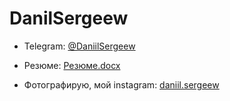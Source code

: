 # DanilSergeew
- Telegram: [@DaniilSergeew](https://t.me/DaniilSergeew)

- Резюме: [Резюме.docx]([https://docs.google.com/document/d/1-LfE31iwGY40zfsk7Iqyz4O7DjrvGM3W4kSD8dOIsyw/edit](https://docs.google.com/document/d/1-LfE31iwGY40zfsk7Iqyz4O7DjrvGM3W4kSD8dOIsyw/edit?usp=sharing))

- Фотографирую, мой instagram: [daniil.sergeew](https://www.instagram.com/daniil.sergeew)

